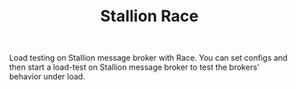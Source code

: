 <h1 align="center">
Stallion Race
</h1>

<br />

Load testing on Stallion message broker with Race. You can set configs
and then start a load-test on Stallion message broker to test the brokers'
behavior under load.

